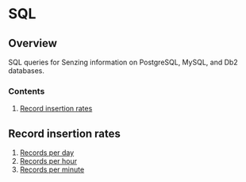# SQL

## Overview

SQL queries for Senzing information on PostgreSQL, MySQL, and Db2 databases.

### Contents

1. [Record insertion rates](#record-insertion-rates)

## Record insertion rates

1. [Records per day](records-inserted-per-day)
1. [Records per hour](records-inserted-per-hour)
1. [Records per minute](records-inserted-per-minute)